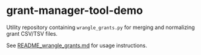 # grant-manager-tool-demo

Utility repository containing `wrangle_grants.py` for merging and normalizing grant CSV/TSV files.

See [README_wrangle_grants.md](README_wrangle_grants.md) for usage instructions.
